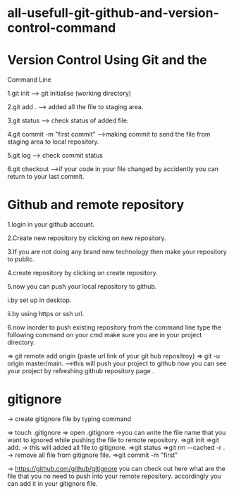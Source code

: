 # all-usefull-git-github-and-version-control-command



#  Version Control Using Git and the
Command Line

1.git init    --> git initialise  (working directory)

2.git add .   --> added all the file to staging area.

3.git status   --> check status of added file.

4.git commit -m "first commit"   -->making commit to send the file from staging area to local repository.

5.git log   --> check commit status

6.git checkout  -->if your code in your file changed by accidently you can return to your last commit.

# Github and remote repository


1.login in your github account.

2.Create new repository by clicking on new repository.

3.If you are not doing any brand new technology then make your repository to public.

4.create repository by clicking on create repository.

5.now you can push your local repository to github.
  
  i.by set up in desktop.
  
  ii.by using https or ssh url.

6.now inorder to push existing repository from the command line type the following command on your cmd make sure you are in your project directory.
 
   => git remote add origin {paste url link of your git hub repositroy}
   => git -u origin master/main.   -->this will push your project to github now you can see your project by refreshing github repository page .



# gitignore
 
-> create gitignore file by typing command
  
   => touch .gitignore
   => open .gitignore  ->you can write the file name that you want to ignored while pushing the file to remote repository.
   =>git init
   =>git add. -> this will added all file to gitignore.
   =>git status
   =>git rm --cached -r .  -> remove all file from gitignore file.
   =>git commit -m "first"

-> https://github.com/github/gitignore  you can check out here what are the file that you no need to push into your remote repository.
   accordingly you can add it in your gitignore file.
